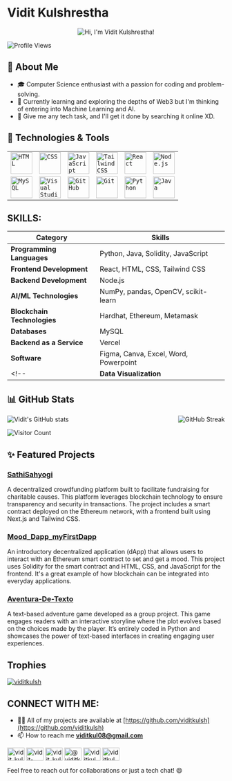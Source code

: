 # Vidit Kulshrestha

<p align="center">
  <img src="https://readme-typing-svg.demolab.com/?lines=Hey There!;Hi, I'm Vidit Kulshrestha!;Welcome to my profile.;Let's connect and build together!; &font=Fira%20Code&center=true&width=400&height=50&duration=4000&pause=500" alt="Hi, I'm Vidit Kulshrestha!">
</p>

![Profile Views](https://komarev.com/ghpvc/?username=viditkulsh&style=flat-square)

## 🚀 About Me

- 🎓 Computer Science enthusiast with a passion for coding and problem-solving.
- 🌱 Currently learning and exploring the depths of Web3 but I'm thinking of entering into Machine Learning and AI.
- 💬 Give me any tech task, and I'll get it done by searching it online XD.


## 🔧 Technologies & Tools

<div align="center">
	<table>
		<tr>
			<td><code><img width="50" src="https://user-images.githubusercontent.com/25181517/192158954-f88b5814-d510-4564-b285-dff7d6400dad.png" alt="HTML" title="HTML"/></code></td>
			<td><code><img width="50" src="https://user-images.githubusercontent.com/25181517/183898674-75a4a1b1-f960-4ea9-abcb-637170a00a75.png" alt="CSS" title="CSS"/></code></td>
			<td><code><img width="50" src="https://user-images.githubusercontent.com/25181517/117447155-6a868a00-af3d-11eb-9cfe-245df15c9f3f.png" alt="JavaScript" title="JavaScript"/></code></td>
			<td><code><img width="50" src="https://user-images.githubusercontent.com/25181517/202896760-337261ed-ee92-4979-84c4-d4b829c7355d.png" alt="Tailwind CSS" title="Tailwind CSS"/></code></td>
			<td><code><img width="50" src="https://user-images.githubusercontent.com/25181517/183897015-94a058a6-b86e-4e42-a37f-bf92061753e5.png" alt="React" title="React"/></code></td>
			<td><code><img width="50" src="https://user-images.githubusercontent.com/25181517/183568594-85e280a7-0d7e-4d1a-9028-c8c2209e073c.png" alt="Node.js" title="Node.js"/></code></td>
		</tr>
		<tr>
			<td><code><img width="50" src="https://user-images.githubusercontent.com/25181517/183896128-ec99105a-ec1a-4d85-b08b-1aa1620b2046.png" alt="MySQL" title="MySQL"/></code></td>
			<td><code><img width="50" src="https://user-images.githubusercontent.com/25181517/192108891-d86b6220-e232-423a-bf5f-90903e6887c3.png" alt="Visual Studio Code" title="Visual Studio Code"/></code></td>
			<td><code><img width="50" src="https://user-images.githubusercontent.com/25181517/192108374-8da61ba1-99ec-41d7-80b8-fb2f7c0a4948.png" alt="GitHub" title="GitHub"/></code></td>
			<td><code><img width="50" src="https://user-images.githubusercontent.com/25181517/192108372-f71d70ac-7ae6-4c0d-8395-51d8870c2ef0.png" alt="Git" title="Git"/></code></td>
			<td><code><img width="50" src="https://user-images.githubusercontent.com/25181517/183423507-c056a6f9-1ba8-4312-a350-19bcbc5a8697.png" alt="Python" title="Python"/></code></td>
			<td><code><img width="50" src="https://user-images.githubusercontent.com/25181517/117201156-9a724800-adec-11eb-9a9d-3cd0f67da4bc.png" alt="Java" title="Java"/></code></td>
		</tr>
	</table>
</div>

## SKILLS:

| Category                     | Skills                                         |
|------------------------------|------------------------------------------------|
| **Programming Languages**    | Python, Java, Solidity, JavaScript 		|
| **Frontend Development**     | React, HTML, CSS, Tailwind CSS 		|
| **Backend Development**      | Node.js					|
| **AI/ML Technologies**       | NumPy, pandas, OpenCV, scikit-learn		|
| **Blockchain Technologies**  | Hardhat, Ethereum, Metamask 			|
| **Databases**                | MySQL						|
| **Backend as a Service**     | Vercel 					|
| **Software**                 | Figma, Canva, Excel, Word, Powerpoint 		| 
<!--| **Data Visualization**   | Looker, Chart.js, D3.js                    	|-->



## 📊 GitHub Stats

<div style="display: flex; justify-content: space-between;">
  <img src="https://github-readme-stats.vercel.app/api?username=viditkulsh&theme=dark&show_icons=true" alt="Vidit's GitHub stats" />
  <img src="https://streak-stats.demolab.com?user=viditkulsh&theme=radical&theme=cobalt" alt="GitHub Streak" />
</div>

![Visitor Count](https://profile-counter.glitch.me/viditkulsh/count.svg)

## ✨ Featured Projects

### [SathiSahyogi](https://github.com/viditkulsh/SathiSahyogi)
A decentralized crowdfunding platform built to facilitate fundraising for charitable causes. This platform leverages blockchain technology to ensure transparency and security in transactions. The project includes a smart contract deployed on the Ethereum network, with a frontend built using Next.js and Tailwind CSS.

### [Mood_Dapp_myFirstDapp](https://github.com/viditkulsh/Mood_Dapp_myFirstDapp)
An introductory decentralized application (dApp) that allows users to interact with an Ethereum smart contract to set and get a mood. This project uses Solidity for the smart contract and HTML, CSS, and JavaScript for the frontend. It's a great example of how blockchain can be integrated into everyday applications.

### [Aventura-De-Texto](https://github.com/viditkulsh/Aventura-De-Texto)
A text-based adventure game developed as a group project. This game engages readers with an interactive storyline where the plot evolves based on the choices made by the player. It’s entirely coded in Python and showcases the power of text-based interfaces in creating engaging user experiences.


## Trophies
<p align="left"> <a href="https://github.com/ryo-ma/github-profile-trophy"><img src="https://github-profile-trophy.vercel.app/?username=viditkulsh" alt="viditkulsh" /></a> </p>

## CONNECT WITH ME:
- 👨‍💻 All of my projects are available at [https://github.com/viditkulsh](https://github.com/viditkulsh)
- 📫 How to reach me <a href="https://mail.google.com/mail/?view=cm&fs=1&to=viditkul08@gmail.com" target="_blank" rel="noopener noreferrer">**viditkul08@gmail.com**</a>

<p align="left">
<a href="https://twitter.com/vidit_kulsh" target="_blank"><img align="center" src="https://raw.githubusercontent.com/rahuldkjain/github-profile-readme-generator/master/src/images/icons/Social/twitter.svg" alt="vidit_kulsh" height="30" width="40" /></a>
  <a href="https://linkedin.com/in/vidit-kulshrestha/" target="_blank"><img align="center" src="https://raw.githubusercontent.com/rahuldkjain/github-profile-readme-generator/master/src/images/icons/Social/linked-in-alt.svg" alt="vidit-kulshrestha/" height="30" width="40" /></a>
  <a href="https://instagram.com/vidit_kulshrestha" target="_blank"><img align="center" src="https://raw.githubusercontent.com/rahuldkjain/github-profile-readme-generator/master/src/images/icons/Social/instagram.svg" alt="vidit_kulshrestha" height="30" width="40" /></a>
  <a href="https://medium.com/@viditkul08" target="_blank"><img align="center" src="https://raw.githubusercontent.com/rahuldkjain/github-profile-readme-generator/master/src/images/icons/Social/medium.svg" alt="@viditkul08" height="30" width="40" /></a>
  <a href="https://www.codechef.com/users/viditkul08" target="_blank"><img align="center" src="https://cdn.jsdelivr.net/npm/simple-icons@3.1.0/icons/codechef.svg" alt="viditkul08" height="30" width="40" /></a>
  <a href="https://www.leetcode.com/viditkul08" target="_blank"><img align="center" src="https://raw.githubusercontent.com/rahuldkjain/github-profile-readme-generator/master/src/images/icons/Social/leet-code.svg" alt="viditkul08" height="30" width="40" /></a>
</p>

Feel free to reach out for collaborations or just a tech chat! 😄


